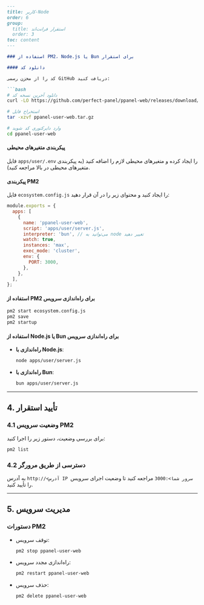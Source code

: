 ```markdown
---
title: کاربر-Node
order: 6
group: 
  title: استقرار فرانت‌اند
  order: 3
toc: content
---

### استفاده از PM2، Node.js یا Bun برای استقرار

#### دانلود کد

کد را از مخزن رسمی GitHub دریافت کنید:

```bash
# دانلود آخرین نسخه کد
curl -LO https://github.com/perfect-panel/ppanel-web/releases/download/v1.0.0/ppanel-user-web.tar.gz

# استخراج فایل
tar -xzvf ppanel-user-web.tar.gz

# وارد دایرکتوری کد شوید
cd ppanel-user-web
```

#### پیکربندی متغیرهای محیطی

فایل `apps/user/.env` را ایجاد کرده و متغیرهای محیطی لازم را اضافه کنید (به پیکربندی متغیرهای محیطی در بالا مراجعه کنید).

#### پیکربندی PM2

فایل `ecosystem.config.js` را ایجاد کنید و محتوای زیر را در آن قرار دهید:

```javascript
module.exports = {
  apps: [
    {
      name: 'ppanel-user-web',
      script: 'apps/user/server.js',
      interpreter: 'bun', // می‌توانید به node تغییر دهید
      watch: true,
      instances: 'max',
      exec_mode: 'cluster',
      env: {
        PORT: 3000,
      },
    },
  ],
};
```

#### استفاده از PM2 برای راه‌اندازی سرویس

```bash
pm2 start ecosystem.config.js
pm2 save
pm2 startup
```

#### استفاده از Node.js یا Bun برای راه‌اندازی سرویس

- **راه‌اندازی با Node.js**:

  ```bash
  node apps/user/server.js
  ```

- **راه‌اندازی با Bun**:

  ```bash
  bun apps/user/server.js
  ```

---

## **4. تأیید استقرار**

### **4.1 وضعیت سرویس PM2**

برای بررسی وضعیت، دستور زیر را اجرا کنید:

```bash
pm2 list
```

### **4.2 دسترسی از طریق مرورگر**

به آدرس `http://<آدرس IP سرور شما>:3000` مراجعه کنید تا وضعیت اجرای سرویس را تأیید کنید.

---

## **5. مدیریت سرویس**

### **دستورات PM2**

- توقف سرویس:

  ```bash
  pm2 stop ppanel-user-web
  ```

- راه‌اندازی مجدد سرویس:

  ```bash
  pm2 restart ppanel-user-web
  ```

- حذف سرویس:

  ```bash
  pm2 delete ppanel-user-web
  ```
```


